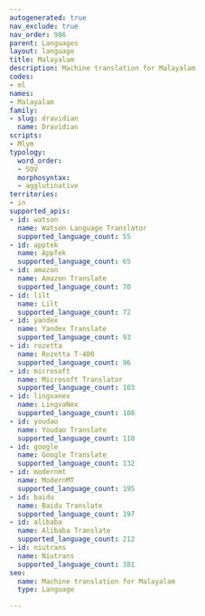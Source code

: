 ```yaml
---
autogenerated: true
nav_exclude: true
nav_order: 986
parent: Languages
layout: language
title: Malayalam
description: Machine translation for Malayalam
codes:
- ml
names:
- Malayalam
family:
- slug: dravidian
  name: Dravidian
scripts:
- Mlym
typology:
  word_order:
  - SOV
  morphosyntax:
  - agglutinative
territories:
- in
supported_apis:
- id: watson
  name: Watson Language Translator
  supported_language_count: 55
- id: apptek
  name: AppTek
  supported_language_count: 65
- id: amazon
  name: Amazon Translate
  supported_language_count: 70
- id: lilt
  name: Lilt
  supported_language_count: 72
- id: yandex
  name: Yandex Translate
  supported_language_count: 93
- id: rozetta
  name: Rozetta T-400
  supported_language_count: 96
- id: microsoft
  name: Microsoft Translator
  supported_language_count: 103
- id: lingvanex
  name: LingvaNex
  supported_language_count: 108
- id: youdao
  name: Youdao Translate
  supported_language_count: 110
- id: google
  name: Google Translate
  supported_language_count: 132
- id: modernmt
  name: ModernMT
  supported_language_count: 195
- id: baidu
  name: Baidu Translate
  supported_language_count: 197
- id: alibaba
  name: Alibaba Translate
  supported_language_count: 212
- id: niutrans
  name: Niutrans
  supported_language_count: 381
seo:
  name: Machine translation for Malayalam
  type: Language

---
```


